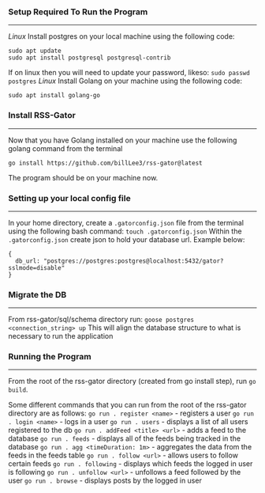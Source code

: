### Setup Required To Run the Program
---
*Linux*
Install postgres on your local machine using the following code:
```
sudo apt update
sudo apt install postgresql postgresql-contrib
```
If on linux then you will need to update your password, likeso:
`sudo passwd postgres`
*Linux*
Install Golang on your machine using the following code:
```
sudo apt install golang-go
```
### Install RSS-Gator
---
Now that you have Golang installed on your machine use the following golang command from the terminal
```
go install https://github.com/billLee3/rss-gator@latest
```
The program should be on your machine now. 

### Setting up your local config file
---
In your home directory, create a `.gatorconfig.json` file from the terminal using the following bash command:
`touch .gatorconfig.json`
Within the `.gatorconfig.json` create json to hold your database url. Example below:
```
{
  db_url: "postgres://postgres:postgres@localhost:5432/gator?sslmode=disable"
}
```
### Migrate the DB
---
From rss-gator/sql/schema directory run:
`goose postgres <connection_string> up`
This will align the database structure to what is necessary to run the application
### Running the Program
---
From the root of the rss-gator directory (created from go install step), run `go build`.

Some different commands that you can run from the root of the rss-gator directory are as follows:
`go run . register <name>` - registers a user
`go run . login <name>` - logs in a user
`go run . users` - displays a list of all users registered to the db
`go run . addFeed <title> <url>` - adds a feed to the database
`go run . feeds` - displays all of the feeds being tracked in the database
`go run . agg <timeDuration: 1m>` - aggregates the data from the feeds in the feeds table
`go run . follow <url>` - allows users to follow certain feeds
`go run . following` - displays which feeds the logged in user is following
`go run . unfollow <url>` - unfollows a feed followed by the user
`go run . browse` - displays posts by the logged in user



